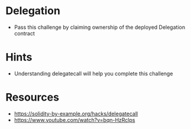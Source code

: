 # Delegation

- Pass this challenge by claiming ownership of the deployed Delegation contract

# Hints

- Understanding delegatecall will help you complete this challenge

# Resources

- <https://solidity-by-example.org/hacks/delegatecall>
- <https://www.youtube.com/watch?v=bqn-HzRclps>
